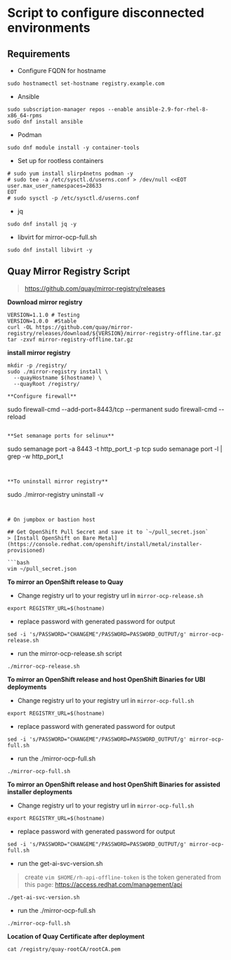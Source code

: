 # Script to configure disconnected environments

## Requirements
* Configure FQDN for hostname 
```
sudo hostnamectl set-hostname registry.example.com
```
* Ansible 
```
sudo subscription-manager repos --enable ansible-2.9-for-rhel-8-x86_64-rpms
sudo dnf install ansible
```
* Podman
```
sudo dnf module install -y container-tools
```
* Set up for rootless containers
```
# sudo yum install slirp4netns podman -y
# sudo tee -a /etc/sysctl.d/userns.conf > /dev/null <<EOT
user.max_user_namespaces=28633
EOT
# sudo sysctl -p /etc/sysctl.d/userns.conf
```
* jq 
```
sudo dnf install jq -y
```
* libvirt for mirror-ocp-full.sh 
```
sudo dnf install libvirt -y
```
## Quay Mirror Registry Script
> https://github.com/quay/mirror-registry/releases

**Download mirror registry**
```
VERSION=1.1.0 # Testing
VERSION=1.0.0  #Stable
curl -OL https://github.com/quay/mirror-registry/releases/download/${VERSION}/mirror-registry-offline.tar.gz
tar -zxvf mirror-registry-offline.tar.gz
```
**install mirror registry**
```
mkdir -p /registry/
sudo ./mirror-registry install \
  --quayHostname $(hostname) \
  --quayRoot /registry/

**Configure firewall**
```
sudo firewall-cmd --add-port=8443/tcp --permanent
sudo firewall-cmd --reload
```

**Set semanage ports for selinux**
```
sudo semanage port  -a 8443 -t http_port_t -p tcp
sudo semanage port  -l  | grep -w http_port_t
```


**To uninstall mirror registry**
```
sudo ./mirror-registry uninstall -v
```


# On jumpbox or bastion host

## Get OpenShift Pull Secret and save it to `~/pull_secret.json`
> [Install OpenShift on Bare Metal](https://console.redhat.com/openshift/install/metal/installer-provisioned)

```bash
vim ~/pull_secret.json
```

**To mirror an OpenShift release to Quay**
* Change registry url to your registry url in `mirror-ocp-release.sh`
```
export REGISTRY_URL=$(hostname)
```

* replace password with generated password for output
```
sed -i 's/PASSWORD="CHANGEME"/PASSWORD=PASSWORD_OUTPUT/g' mirror-ocp-release.sh
```

* run the mirror-ocp-release.sh script
```
./mirror-ocp-release.sh
```

**To mirror an OpenShift release and host OpenShift Binaries for UBI deployments**
* Change registry url to your registry url in `mirror-ocp-full.sh`
```
export REGISTRY_URL=$(hostname)
```
* replace password with generated password for output
```
sed -i 's/PASSWORD="CHANGEME"/PASSWORD=PASSWORD_OUTPUT/g' mirror-ocp-full.sh
```

* run the ./mirror-ocp-full.sh
```
./mirror-ocp-full.sh
```

**To mirror an OpenShift release and host OpenShift Binaries for assisted installer deployments**
* Change registry url to your registry url in `mirror-ocp-full.sh`
```
export REGISTRY_URL=$(hostname)
```
* replace password with generated password for output
```
sed -i 's/PASSWORD="CHANGEME"/PASSWORD=PASSWORD_OUTPUT/g' mirror-ocp-full.sh
```
* run the get-ai-svc-version.sh
> create `vim $HOME/rh-api-offline-token` is the token generated from this page: https://access.redhat.com/management/api
```
./get-ai-svc-version.sh
```

* run the ./mirror-ocp-full.sh
```
./mirror-ocp-full.sh
```

**Location of Quay Certificate after deployment**
```
cat /registry/quay-rootCA/rootCA.pem
```
